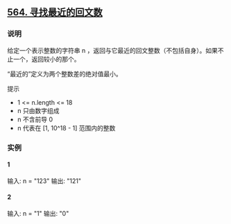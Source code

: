 ## [564. 寻找最近的回文数](https://leetcode-cn.com/problems/find-the-closest-palindrome/)

### 说明
给定一个表示整数的字符串 n ，返回与它最近的回文整数（不包括自身）。如果不止一个，返回较小的那个。

“最近的”定义为两个整数差的绝对值最小。

提示
* 1 <= n.length <= 18
* n 只由数字组成
* n 不含前导 0
* n 代表在 [1, 10^18 - 1] 范围内的整数

### 实例
#### 1
输入: n = "123"
输出: "121"

#### 2
输入: n = "1"
输出: "0"